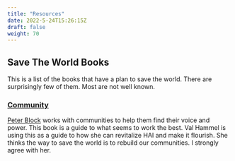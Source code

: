```yaml
---
title: "Resources"
date: 2022-5-24T15:26:15Z
draft: false
weight: 70
---
```

## Save The World Books

This is a list of the books that have a plan to save the world. There are surprisingly few of them. Most are not well known.

### [Community](https://www.peterblock.com/books/community-the-structure-of-belonging-2nd-edition/)  

[Peter Block](https://en.wikipedia.org/wiki/Peter_Block#Books) works with communities to help them find their voice and power. This book is a guide to what seems to work the best.
Val Hammel is using this as a guide to how she can revitalize HAI and make it flourish. She thinks the way to save the world is to rebuild our communities. I strongly agree with her.
